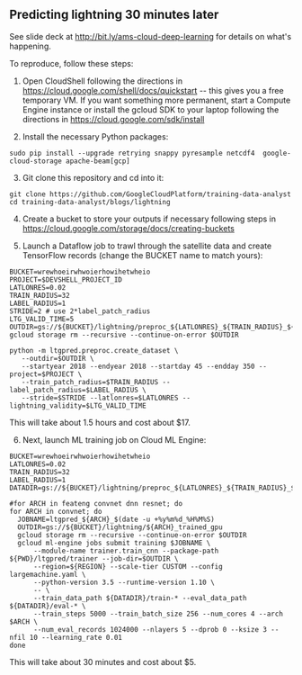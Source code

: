 ## Predicting lightning 30 minutes later

See slide deck at http://bit.ly/ams-cloud-deep-learning for details on what's happening.

To reproduce, follow these steps:

1. Open CloudShell following the directions in https://cloud.google.com/shell/docs/quickstart -- this gives you a free 
temporary VM. If you want something more permanent, start a Compute Engine instance or install the gcloud SDK to your laptop following the directions in https://cloud.google.com/sdk/install

2. Install the necessary Python packages:
```
sudo pip install --upgrade retrying snappy pyresample netcdf4  google-cloud-storage apache-beam[gcp]
```

3. Git clone this repository and cd into it:
```
git clone https://github.com/GoogleCloudPlatform/training-data-analyst
cd training-data-analyst/blogs/lightning
```

4. Create a bucket to store your outputs if necessary following steps in https://cloud.google.com/storage/docs/creating-buckets

5. Launch a Dataflow job to trawl through the satellite data and create TensorFlow records (change the BUCKET name to match yours):
```
BUCKET=wrewhoeirwhwoierhowihetwheio
PROJECT=$DEVSHELL_PROJECT_ID
LATLONRES=0.02
TRAIN_RADIUS=32
LABEL_RADIUS=1
STRIDE=2 # use 2*label_patch_radius
LTG_VALID_TIME=5
OUTDIR=gs://${BUCKET}/lightning/preproc_${LATLONRES}_${TRAIN_RADIUS}_${LABEL_RADIUS}
gcloud storage rm --recursive --continue-on-error $OUTDIR

python -m ltgpred.preproc.create_dataset \
   --outdir=$OUTDIR \
   --startyear 2018 --endyear 2018 --startday 45 --endday 350 --project=$PROJECT \
   --train_patch_radius=$TRAIN_RADIUS --label_patch_radius=$LABEL_RADIUS \
   --stride=$STRIDE --latlonres=$LATLONRES --lightning_validity=$LTG_VALID_TIME
```
This will take about 1.5 hours and cost about $17.

6. Next, launch ML training job on Cloud ML Engine:
```
BUCKET=wrewhoeirwhwoierhowihetwheio
LATLONRES=0.02
TRAIN_RADIUS=32
LABEL_RADIUS=1
DATADIR=gs://${BUCKET}/lightning/preproc_${LATLONRES}_${TRAIN_RADIUS}_${LABEL_RADIUS}/tfrecord

#for ARCH in feateng convnet dnn resnet; do
for ARCH in convnet; do
  JOBNAME=ltgpred_${ARCH}_$(date -u +%y%m%d_%H%M%S)
  OUTDIR=gs://${BUCKET}/lightning/${ARCH}_trained_gpu
  gcloud storage rm --recursive --continue-on-error $OUTDIR
  gcloud ml-engine jobs submit training $JOBNAME \
      --module-name trainer.train_cnn --package-path ${PWD}/ltgpred/trainer --job-dir=$OUTDIR \
      --region=${REGION} --scale-tier CUSTOM --config largemachine.yaml \
      --python-version 3.5 --runtime-version 1.10 \
      -- \
      --train_data_path ${DATADIR}/train-* --eval_data_path ${DATADIR}/eval-* \
      --train_steps 5000 --train_batch_size 256 --num_cores 4 --arch $ARCH \
      --num_eval_records 1024000 --nlayers 5 --dprob 0 --ksize 3 --nfil 10 --learning_rate 0.01 
done
```
This will take about 30 minutes and cost about $5.